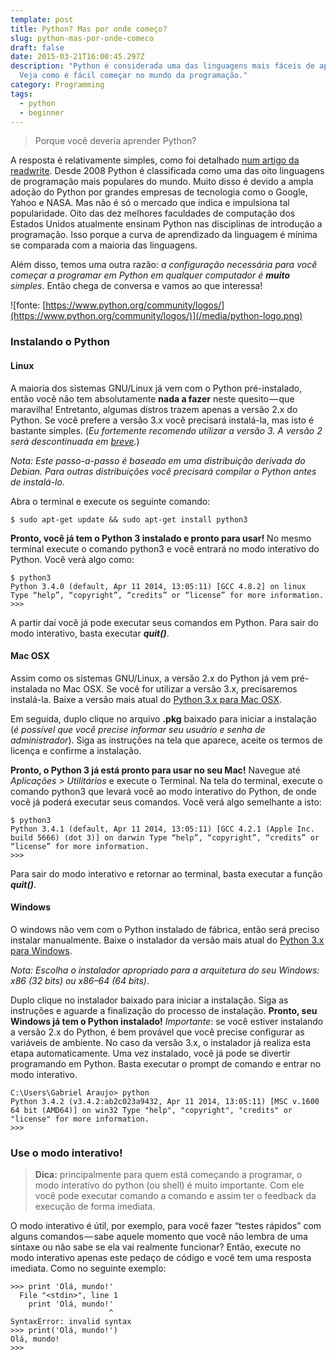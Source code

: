 ```yaml
---
template: post
title: Python? Mas por onde começo?
slug: python-mas-por-onde-comeco
draft: false
date: 2015-03-21T16:00:45.297Z
description: "Python é considerada uma das linguagens mais fáceis de aprender.
  Veja como é fácil começar no mundo da programação."
category: Programming
tags:
  - python
  - beginner
---
```

> Porque você deveria aprender Python?

A resposta é relativamente simples, como foi detalhado [num artigo da readwrite](https://readwrite.com/2014/07/08/what-makes-python-easy-to-learn). Desde 2008 Python é classificada como uma das oito linguagens de programação mais populares do mundo. Muito disso é devido a ampla adoção do Python por grandes empresas de tecnologia como o Google, Yahoo e NASA. Mas não é só o mercado que indica e impulsiona tal popularidade. Oito das dez melhores faculdades de computação dos Estados Unidos atualmente ensinam Python nas disciplinas de introdução a programação. Isso porque a curva de aprendizado da linguagem é mínima se comparada com a maioria das linguagens.

Além disso, temos uma outra razão: _a configuração necessária para você começar a programar em Python em qualquer computador é_ **_muito_** _simples_. Então chega de conversa e vamos ao que interessa!

![fonte: [https://www.python.org/community/logos/](https://www.python.org/community/logos/)](/media/python-logo.png)

### Instalando o Python

#### Linux

A maioria dos sistemas GNU/Linux já vem com o Python pré-instalado, então você não tem absolutamente **nada a fazer** neste quesito — que maravilha! Entretanto, algumas distros trazem apenas a versão 2.x do Python. Se você prefere a versão 3.x você precisará instalá-la, mas isto é bastante simples. (_Eu fortemente recomendo utilizar a versão 3. A versão 2 será descontinuada em_ [_breve_](https://pythonclock.org/)_._)

_Nota: Este passo-a-passo é baseado em uma distribuição derivada do Debian. Para outras distribuições você precisará compilar o Python antes de instalá-lo._

Abra o terminal e execute os seguinte comando:

```shell
$ sudo apt-get update && sudo apt-get install python3
```

**Pronto, você já tem o Python 3 instalado e pronto para usar!** No mesmo terminal execute o comando python3 e você entrará no modo interativo do Python. Você verá algo como:

```shell
$ python3
Python 3.4.0 (default, Apr 11 2014, 13:05:11) [GCC 4.8.2] on linux Type “help”, “copyright”, “credits” or “license” for more information.
>>>
```

A partir daí você já pode executar seus comandos em Python. Para sair do modo interativo, basta executar **_quit()_**.

#### Mac OSX

Assim como os sistemas GNU/Linux, a versão 2.x do Python já vem pré-instalada no Mac OSX. Se você for utilizar a versão 3.x, precisaremos instalá-la. Baixe a versão mais atual do [Python 3.x para Mac OSX](https://www.python.org/downloads/).

Em seguida, duplo clique no arquivo **.pkg** baixado para iniciar a instalação (_é possível que você precise informar seu usuário e senha de administrador_). Siga as instruções na tela que aparece, aceite os termos de licença e confirme a instalação.

**Pronto, o Python 3 já está pronto para usar no seu Mac!** Navegue até _Aplicações > Utilitários_ e execute o Terminal. Na tela do terminal, execute o comando python3 que levará você ao modo interativo do Python, de onde vocẽ já poderá executar seus comandos. Você verá algo semelhante a isto:

```shell
$ python3
Python 3.4.1 (default, Apr 11 2014, 13:05:11) [GCC 4.2.1 (Apple Inc. build 5666) (dot 3)] on darwin Type “help”, “copyright”, “credits” or “license” for more information.
>>>
```

Para sair do modo interativo e retornar ao terminal, basta executar a função **_quit()_**.

#### Windows

O windows não vem com o Python instalado de fábrica, então será preciso instalar manualmente. Baixe o instalador da versão mais atual do [Python 3.x para Windows](https://www.python.org/downloads/).

_Nota: Escolha o instalador apropriado para a arquitetura do seu Windows: x86 (32 bits) ou x86–64 (64 bits)_.

Duplo clique no instalador baixado para iniciar a instalação. Siga as instruções e aguarde a finalização do processo de instalação. **Pronto, seu Windows já tem o Python instalado!** _Importante_: se você estiver instalando a versão 2.x do Python, é bem provável que você precise configurar as variáveis de ambiente. No caso da versão 3.x, o instalador já realiza esta etapa automaticamente. Uma vez instalado, você já pode se divertir programando em Python. Basta executar o prompt de comando e entrar no modo interativo.

```shell
C:\Users\Gabriel Araujo> python
Python 3.4.2 (v3.4.2:ab2c023a9432, Apr 11 2014, 13:05:11) [MSC v.1600 64 bit (AMD64)] on win32 Type "help", "copyright", "credits" or "license" for more information.
>>>
```

### Use o modo interativo!

> **Dica:** principalmente para quem está começando a programar, o modo interativo do python (ou shell) é muito importante. Com ele você pode executar comando a comando e assim ter o feedback da execução de forma imediata.

O modo interativo é útil, por exemplo, para você fazer “testes rápidos” com alguns comandos — sabe aquele momento que você não lembra de uma sintaxe ou não sabe se ela vai realmente funcionar? Então, execute no modo interativo apenas este pedaço de código e você tem uma resposta imediata. Como no seguinte exemplo:

```shell
>>> print 'Olá, mundo!'
  File "<stdin>", line 1
    print 'Olá, mundo!'
                      ^
SyntaxError: invalid syntax
>>> print('Olá, mundo!')
Olá, mundo!
>>>
```